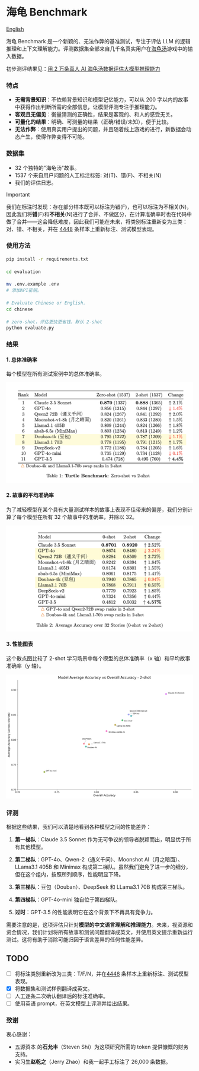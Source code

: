 # 海龟 Benchmark

[English](./README.md)

海龟 Benchmark 是一个新颖的、无法作弊的基准测试，专注于评估 LLM 的逻辑推理和上下文理解能力。评测数据集全部来自几千名真实用户在[海龟汤](https://www.tanghenre.com)游戏中的输入数据。

初步测评结果见：[用 2 万条真人 AI 海龟汤数据评估大模型推理能力](https://mazzzystar.github.io/2024/08/09/turtle-benchmark-zh/)

### 特点

- **无需背景知识**：不依赖背景知识和模型记忆能力，可以从 200 字以内的故事中获得作出判断所需的全部信息，让模型评测专注于推理能力。
- **客观且无偏见**：衡量猜测的正确性，结果是客观的、和人的感受无关。
- **可量化的结果**：明确、可测量的结果（正确/错误/未知），便于比较。
- **无法作弊**：使用真实用户提出的问题，并且随着线上游戏的进行，新数据会动态产生，使得作弊变得不可能。

### 数据集

- 32 个独特的"海龟汤"故事。
- 1537 个来自用户问题的人工标注标签: 对(T)、错(F)、不相关(N)
- 我们的评估日志。

> [!IMPORTANT]  
> 我们在标注时发现：存在部分样本既可以标注为错(F)，也可以标注为不相关(N)，因此我们将**错**(F)和**不相关**(N)进行了合并、不做区分，在计算准确率时也在代码中做了合并——这会降低难度，因此我们可能在未来，将类别标注重新变为三类：对、错、不相关，并在 [4448](https://github.com/mazzzystar/TurtleBenchmark/blob/dev/evaluation/chinese/data/sorted_cases.list) 条样本上重新标注、测试模型表现。

### 使用方法

```bash
pip install -r requirements.txt

cd evaluation

mv .env.example .env
# 添加API密钥。

# Evaluate Chinese or English.
cd chinese

# zero-shot，评估更快更省钱，默认 2-shot
python evaluate.py
```

### 结果

#### 1. 总体准确率

每个模型在所有测试案例中的总体准确率。

![总体基准测试结果](/evaluation/chinese/imgs/Turtle-Benchmark-result.png)

#### 2. 故事的平均准确率

为了减轻模型在某个具有大量测试样本的故事上表现不佳带来的偏差，我们分别计算了每个模型在所有 32 个故事中的准确率，并除以 32。

![32个故事的结果](/evaluation/chinese/imgs/Turtle-Benchmark-over-32stories.png)

#### 3. 性能图表

这个散点图比较了 2-shot 学习场景中每个模型的总体准确率（x 轴）和平均故事准确率（y 轴）。

![2-Shot学习性能](/evaluation/chinese/imgs/average_model_accuracy_over_stories_2-shot.png)

### 评测

根据这些结果，我们可以清楚地看到各种模型之间的性能差异：

1. **第一梯队**：Claude 3.5 Sonnet 作为无可争议的领导者脱颖而出，明显优于所有其他模型。

2. **第二梯队**：GPT-4o、Qwen-2（通义千问）、Moonshot AI（月之暗面）、LLama3.1 405B 和 Minimax 构成第二梯队。虽然我们避免了进一步的细分，但在这个组内，按照所列顺序，性能明显下降。

3. **第三梯队**：豆包（Douban）、DeepSeek 和 LLama3.1 70B 构成第三梯队。

4. **第四梯队**：GPT-4o-mini 独自位于第四梯队。

5. **过时**：GPT-3.5 的性能表明它在这个背景下不再具有竞争力。

需要注意的是，这项评估只针对**模型的中文语言理解和推理能力**。未来，视资源和资金情况，我们计划将所有故事和测试问题翻译成英文，并使用英文提示重新运行测试。这将有助于消除可能归因于语言差异的任何性能差异。

## TODO

- [ ] 将标注类别重新改为三类：T/F/N，并在[4448](https://github.com/mazzzystar/TurtleBenchmark/blob/dev/evaluation/chinese/data/sorted_cases.list) 条样本上重新标注、测试模型表现。
- [x] 将数据集和测试样例翻译成英文。
- [ ] 人工逐条二次确认翻译后的标注准确率。
- [ ] 使用英语 prompt，在英文模型上评测并给出结果。

### 致谢

衷心感谢：

- 五源资本 的**石允丰**（Steven Shi）为这项研究所需的 token 提供慷慨的财务支持。
- 实习生**赵乾之**（Jerry Zhao）和我一起手工标注了 26,000 条数据。
